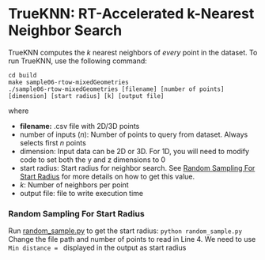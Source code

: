 # TrueKNN: RT-Accelerated k-Nearest Neighbor Search
TrueKNN computes the *k* nearest neighbors of *every* point in the dataset.
To run TrueKNN, use the following command:
```
cd build
make sample06-rtow-mixedGeometries
./sample06-rtow-mixedGeometries [filename] [number of points] [dimension] [start radius] [k] [output file]
```
where
- **filename:** .csv file with 2D/3D points
- number of inputs (*n*): Number of points to query from dataset. Always selects first *n* points
- dimension: Input data can be 2D or 3D. For 1D, you will need to modify code to set both the y and z dimensions to 0 
- start radius: Start radius for neighbor search. See [Random Sampling For Start Radius](https://github.com/vani-nag/OWLRayTracing/blob/master/samples/cmdline/s06-rtow-mixedGeometries/README_TrueKNN.md#random-sampling-for-start-radius) for more details on how to get this value.
- *k*: Number of neighbors per point 
- output file: file to write execution time 

### Random Sampling For Start Radius
Run [random_sample.py](owl/samples/cmdline/s01-simpleTriangles/testing/random_sample.py) to get the start radius:
`python random_sample.py`
Change the file path and number of points to read in Line 4.
We need to use `Min distance = ` displayed in the output as start radius

